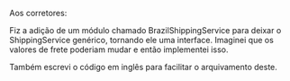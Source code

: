 Aos corretores:

Fiz a adição de um módulo chamado BrazilShippingService para deixar o ShippingService genérico, tornando ele uma interface. Imaginei que os valores de frete poderiam mudar e então implementei isso.

Também escrevi o código em inglês para facilitar o arquivamento deste.